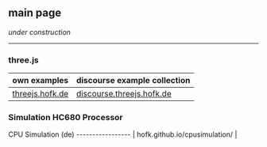 ## main page ##

*under construction*

---

### three.js ###

own examples    | discourse example collection 
--------------- | ---------------------------- 
[threejs.hofk.de](https://threejs.hofk.de) | [discourse.threejs.hofk.de](http://discourse.threejs.hofk.de) 

### Simulation HC680 Processor ###

CPU Simulation (de)
----------------- | 
hofk.github.io/cpusimulation/ |
